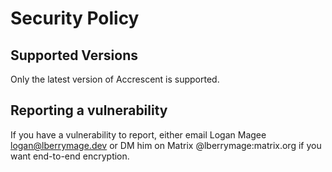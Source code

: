 # Security Policy

## Supported Versions

Only the latest version of Accrescent is supported.

## Reporting a vulnerability

If you have a vulnerability to report, either email Logan Magee
<logan@lberrymage.dev> or DM him on Matrix @lberrymage:matrix.org if you want
end-to-end encryption.
